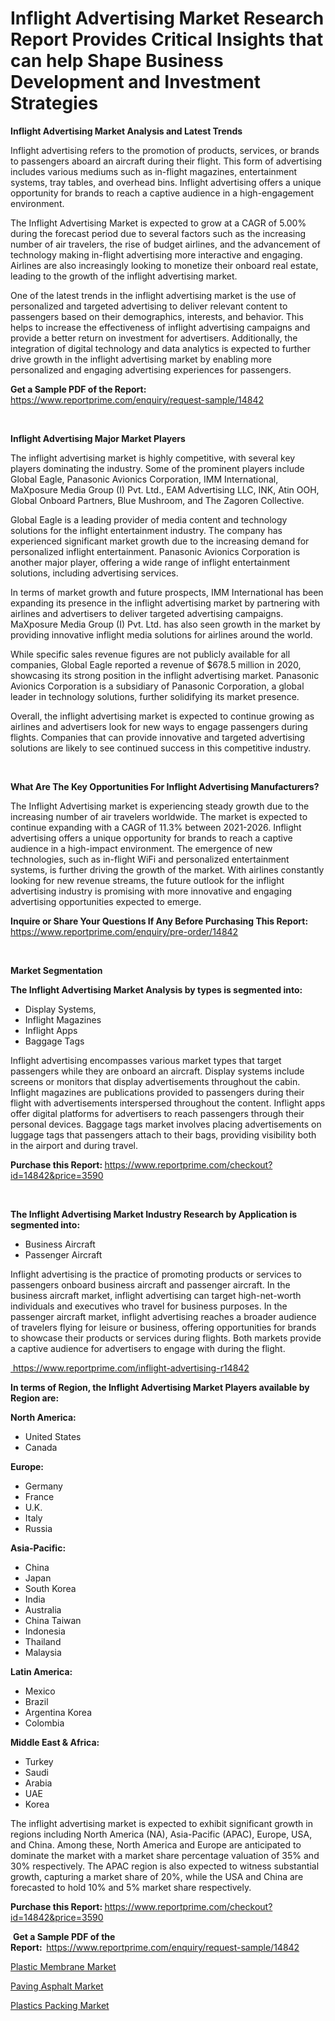 <p><h1>Inflight Advertising Market Research Report Provides Critical Insights that can help Shape Business Development and Investment Strategies</h1></p><p><strong>Inflight Advertising Market Analysis and Latest Trends</strong></p>
<p><p>Inflight advertising refers to the promotion of products, services, or brands to passengers aboard an aircraft during their flight. This form of advertising includes various mediums such as in-flight magazines, entertainment systems, tray tables, and overhead bins. Inflight advertising offers a unique opportunity for brands to reach a captive audience in a high-engagement environment.</p><p>The Inflight Advertising Market is expected to grow at a CAGR of 5.00% during the forecast period due to several factors such as the increasing number of air travelers, the rise of budget airlines, and the advancement of technology making in-flight advertising more interactive and engaging. Airlines are also increasingly looking to monetize their onboard real estate, leading to the growth of the inflight advertising market.</p><p>One of the latest trends in the inflight advertising market is the use of personalized and targeted advertising to deliver relevant content to passengers based on their demographics, interests, and behavior. This helps to increase the effectiveness of inflight advertising campaigns and provide a better return on investment for advertisers. Additionally, the integration of digital technology and data analytics is expected to further drive growth in the inflight advertising market by enabling more personalized and engaging advertising experiences for passengers.</p></p>
<p><strong>Get a Sample PDF of the Report:&nbsp;</strong> <a href="https://www.reportprime.com/enquiry/request-sample/14842">https://www.reportprime.com/enquiry/request-sample/14842</a></p>
<p>&nbsp;</p>
<p><strong>Inflight Advertising Major Market Players</strong></p>
<p><p>The inflight advertising market is highly competitive, with several key players dominating the industry. Some of the prominent players include Global Eagle, Panasonic Avionics Corporation, IMM International, MaXposure Media Group (I) Pvt. Ltd., EAM Advertising LLC, INK, Atin OOH, Global Onboard Partners, Blue Mushroom, and The Zagoren Collective.</p><p>Global Eagle is a leading provider of media content and technology solutions for the inflight entertainment industry. The company has experienced significant market growth due to the increasing demand for personalized inflight entertainment. Panasonic Avionics Corporation is another major player, offering a wide range of inflight entertainment solutions, including advertising services.</p><p>In terms of market growth and future prospects, IMM International has been expanding its presence in the inflight advertising market by partnering with airlines and advertisers to deliver targeted advertising campaigns. MaXposure Media Group (I) Pvt. Ltd. has also seen growth in the market by providing innovative inflight media solutions for airlines around the world.</p><p>While specific sales revenue figures are not publicly available for all companies, Global Eagle reported a revenue of $678.5 million in 2020, showcasing its strong position in the inflight advertising market. Panasonic Avionics Corporation is a subsidiary of Panasonic Corporation, a global leader in technology solutions, further solidifying its market presence.</p><p>Overall, the inflight advertising market is expected to continue growing as airlines and advertisers look for new ways to engage passengers during flights. Companies that can provide innovative and targeted advertising solutions are likely to see continued success in this competitive industry.</p></p>
<p>&nbsp;</p>
<p><strong>What Are The Key Opportunities For Inflight Advertising Manufacturers?</strong></p>
<p><p>The Inflight Advertising market is experiencing steady growth due to the increasing number of air travelers worldwide. The market is expected to continue expanding with a CAGR of 11.3% between 2021-2026. Inflight advertising offers a unique opportunity for brands to reach a captive audience in a high-impact environment. The emergence of new technologies, such as in-flight WiFi and personalized entertainment systems, is further driving the growth of the market. With airlines constantly looking for new revenue streams, the future outlook for the inflight advertising industry is promising with more innovative and engaging advertising opportunities expected to emerge.</p></p>
<p><strong>Inquire or Share Your Questions If Any Before Purchasing This Report:</strong> <a href="https://www.reportprime.com/enquiry/pre-order/14842">https://www.reportprime.com/enquiry/pre-order/14842</a></p>
<p>&nbsp;</p>
<p><strong>Market Segmentation</strong></p>
<p><strong>The Inflight Advertising Market Analysis by types is segmented into:</strong></p>
<p><ul><li>Display Systems,</li><li>Inflight Magazines</li><li>Inflight Apps</li><li>Baggage Tags</li></ul></p>
<p><p>Inflight advertising encompasses various market types that target passengers while they are onboard an aircraft. Display systems include screens or monitors that display advertisements throughout the cabin. Inflight magazines are publications provided to passengers during their flight with advertisements interspersed throughout the content. Inflight apps offer digital platforms for advertisers to reach passengers through their personal devices. Baggage tags market involves placing advertisements on luggage tags that passengers attach to their bags, providing visibility both in the airport and during travel.</p></p>
<p><strong>Purchase this Report:&nbsp;</strong><a href="https://www.reportprime.com/checkout?id=14842&price=3590">https://www.reportprime.com/checkout?id=14842&price=3590</a></p>
<p>&nbsp;</p>
<p><strong>The Inflight Advertising Market Industry Research by Application is segmented into:</strong></p>
<p><ul><li>Business Aircraft</li><li>Passenger Aircraft</li></ul></p>
<p><p>Inflight advertising is the practice of promoting products or services to passengers onboard business aircraft and passenger aircraft. In the business aircraft market, inflight advertising can target high-net-worth individuals and executives who travel for business purposes. In the passenger aircraft market, inflight advertising reaches a broader audience of travelers flying for leisure or business, offering opportunities for brands to showcase their products or services during flights. Both markets provide a captive audience for advertisers to engage with during the flight.</p></p>
<p><a href="https://www.reportprime.com/inflight-advertising-r14842">&nbsp;https://www.reportprime.com/inflight-advertising-r14842</a></p>
<p><strong>In terms of Region, the Inflight Advertising Market Players available by Region are:</strong></p>
<p>
    <p> <strong> North America: </strong>
        <ul>
            <li>United States</li>
            <li>Canada</li>
        </ul>
        </p> 
    <p> <strong> Europe: </strong>
        <ul>
            <li>Germany</li>
            <li>France</li>
            <li>U.K.</li>
            <li>Italy</li>
            <li>Russia</li>
        </ul>
        </p> 
    <p> <strong> Asia-Pacific: </strong>
        <ul>
            <li>China</li>
            <li>Japan</li>
            <li>South Korea</li>
            <li>India</li>
            <li>Australia</li>
            <li>China Taiwan</li>
            <li>Indonesia</li>
            <li>Thailand</li>
            <li>Malaysia</li>
        </ul>
        </p> 
    <p> <strong> Latin America: </strong>
        <ul>
            <li>Mexico</li>
            <li>Brazil</li>
            <li>Argentina Korea</li>
            <li>Colombia</li>
        </ul>
        </p> 
    <p> <strong> Middle East & Africa: </strong>
        <ul>
            <li>Turkey</li>
            <li>Saudi</li>
            <li>Arabia</li>
            <li>UAE</li>
            <li>Korea</li>
        </ul>
    </p>
    </p>
<p><p>The inflight advertising market is expected to exhibit significant growth in regions including North America (NA), Asia-Pacific (APAC), Europe, USA, and China. Among these, North America and Europe are anticipated to dominate the market with a market share percentage valuation of 35% and 30% respectively. The APAC region is also expected to witness substantial growth, capturing a market share of 20%, while the USA and China are forecasted to hold 10% and 5% market share respectively.</p></p>
<p><strong>Purchase this Report: </strong><a href="https://www.reportprime.com/checkout?id=14842&price=3590">https://www.reportprime.com/checkout?id=14842&price=3590</a></p>
<p>&nbsp;<strong>Get a Sample PDF of the Report:&nbsp;&nbsp;</strong><a href="https://www.reportprime.com/enquiry/request-sample/14842">https://www.reportprime.com/enquiry/request-sample/14842</a></p>
<p><strong></strong></p>
<p><p><a href="https://www.linkedin.com/pulse/plastic-membrane-market-goal-estimating-size-future-growth-dyqke?trackingId=01I7azQf6RB3bo%2Biw6pi6A%3D%3D">Plastic Membrane Market</a></p><p><a href="https://www.linkedin.com/pulse/paving-asphalt-market-comprehensive-report-its-share-amp-iofme?trackingId=yI94EJVzq3HEVtk0BoK5Rw%3D%3D">Paving Asphalt Market</a></p><p><a href="https://www.linkedin.com/pulse/plastics-packing-market-goal-estimating-size-future-qmlwe?trackingId=T8dvVBc8Ao2RMAHjk2LXgw%3D%3D">Plastics Packing Market</a></p></p>